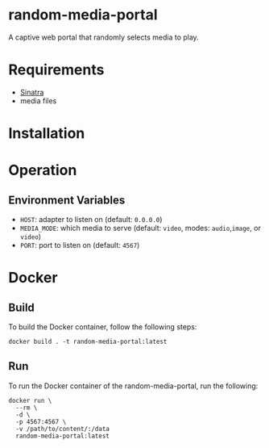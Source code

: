 # random-media-portal

A captive web portal that randomly selects media to play.

# Requirements

* [Sinatra](http://sinatrarb.com/)
* media files

# Installation

# Operation

## Environment Variables

* `HOST`: adapter to listen on (default: `0.0.0.0`)
* `MEDIA_MODE`: which media to serve (default: `video`, modes: `audio`,`image`, or `video`)
* `PORT`: port to listen on (default: `4567`)

# Docker

## Build

To build the Docker container, follow the following steps:

```
docker build . -t random-media-portal:latest
```

## Run

To run the Docker container of the random-media-portal, run the following:

```
docker run \
  --rm \
  -d \
  -p 4567:4567 \
  -v /path/to/content/:/data
  random-media-portal:latest
```
